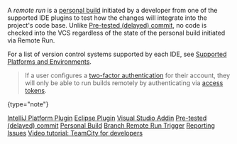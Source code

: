 [//]: # (title: Remote Run)
[//]: # (auxiliary-id: Remote Run)

A _remote run_ is a [personal build](personal-build.md) initiated by a developer from one of the supported IDE plugins to test how the changes will integrate into the project's code base. Unlike [Pre-tested (delayed) commit](pre-tested-delayed-commit.md), no code is checked into the VCS regardless of the state of the personal build initiated via Remote Run.

For a list of version control systems supported by each IDE, see [Supported Platforms and Environments](supported-platforms-and-environments.md).

>If a user configures a [two-factor authentication](managing-your-user-account.md#Configuring+Two-Factor+Authentication) for their account, they will only be able to run builds remotely by authenticating via [access tokens](managing-your-user-account.md#Managing+Access+Tokens).
>
{type="note"}

<seealso>
        <category ref="inst_tools">
            <a href="intellij-platform-plugin.md">IntelliJ Platform Plugin</a>
            <a href="eclipse-plugin.md">Eclipse Plugin</a>
            <a href="visual-studio-addin.md">Visual Studio Addin</a>
        </category>
        <category ref="concepts">
            <a href="pre-tested-delayed-commit.md">Pre-tested (delayed) commit</a>
            <a href="personal-build.md">Personal Build</a>
        </category>
        <category ref="admin-guide">
            <a href="branch-remote-run-trigger.md">Branch Remote Run Trigger</a>
        </category>
        <category ref="troubleshooting">
            <a href="reporting-issues.md">Reporting Issues</a>
        </category>
        <category ref="external">
            <a href="https://youtu.be/icuhBgEFtVM">Video tutorial: TeamCity for developers</a>
        </category>
</seealso>